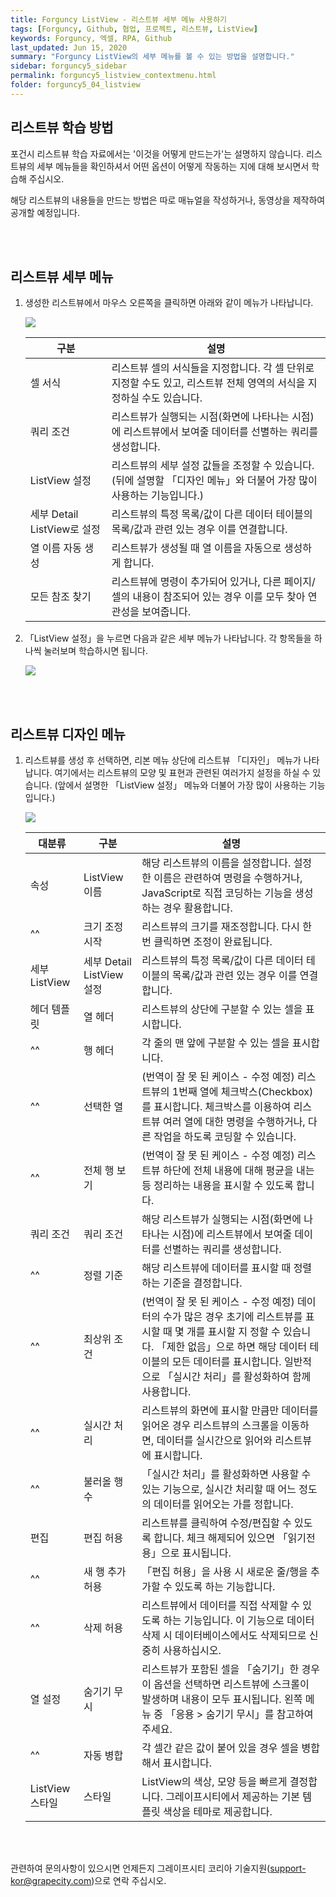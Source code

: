```yaml
---
title: Forguncy ListView - 리스트뷰 세부 메뉴 사용하기
tags: [Forguncy, Github, 협업, 프로젝트, 리스트뷰, ListView]
keywords: Forguncy, 엑셀, RPA, Github
last_updated: Jun 15, 2020
summary: "Forguncy ListView의 세부 메뉴를 볼 수 있는 방법을 설명합니다."
sidebar: forguncy5_sidebar
permalink: forguncy5_listview_contextmenu.html
folder: forguncy5_04_listview
---
```


<h2>리스트뷰 학습 방법</h2>

  포건시 리스트뷰 학습 자료에서는 '이것을 어떻게 만드는가'는 설명하지 않습니다. 리스트뷰의 세부 메뉴들을 확인하셔서 어떤 옵션이 어떻게 작동하는 지에 대해 보시면서 학습해 주십시오.

  해당 리스트뷰의 내용들을 만드는 방법은 따로 매뉴얼을 작성하거나, 동영상을 제작하여 공개할 예정입니다.

<br /><br />

<h2>리스트뷰 세부 메뉴</h2>

1. 생성한 리스트뷰에서 마우스 오른쪽을 클릭하면 아래와 같이 메뉴가 나타납니다.

    ![]({{site.url}}/images/forguncy5/lv01-contextMenu01.png)

    | 구분 | 설명 |
    | --- | --- |
    | 셀 서식 | 리스트뷰 셀의 서식들을 지정합니다. 각 셀 단위로 지정할 수도 있고, 리스트뷰 전체 영역의 서식을 지정하실 수도 있습니다.|
    | 쿼리 조건 | 리스트뷰가 실행되는 시점(화면에 나타나는 시점)에 리스트뷰에서 보여줄 데이터를 선별하는 쿼리를 생성합니다.|
    | ListView 설정 | 리스트뷰의 세부 설정 값들을 조정할 수 있습니다. (뒤에 설명할 「디자인 메뉴」와 더불어 가장 많이 사용하는 기능입니다.)|
    | 세부 Detail ListView로 설정 | 리스트뷰의 특정 목록/값이 다른 데이터 테이블의 목록/값과 관련 있는 경우 이를 연결합니다.|
    | 열 이름 자동 생성 | 리스트뷰가 생성될 때 열 이름을 자동으로 생성하게 합니다.|
    | 모든 참조 찾기 | 리스트뷰에 명령이 추가되어 있거나, 다른 페이지/셀의 내용이 참조되어 있는 경우 이를 모두 찾아 연관성을 보여줍니다.|

2. 「ListView 설정」을 누르면 다음과 같은 세부 메뉴가 나타납니다. 각 항목들을 하나씩 눌러보며 학습하시면 됩니다.

    ![]({{site.url}}/images/forguncy5/lv01-contextMenu03.png)

<br /><br />

<h2>리스트뷰 디자인 메뉴</h2>

1. 리스트뷰를 생성 후 선택하면, 리본 메뉴 상단에 리스트뷰 「디자인」 메뉴가 나타납니다. 여기에서는 리스트뷰의 모양 및 표현과 관련된 여러가지 설정을 하실 수 있습니다. (앞에서 설명한 「ListView 설정」 메뉴와 더불어 가장 많이 사용하는 기능입니다.)

    ![]({{site.url}}/images/forguncy5/lv01-contextMenu02.png)

    | 대분류 | 구분 | 설명 |
    | --- | --- | --- |
    | 속성 | ListView 이름 | 해당 리스트뷰의 이름을 설정합니다. 설정한 이름은 관련하여 명령을 수행하거나, JavaScript로 직접 코딩하는 기능을 생성하는 경우 활용합니다.|
    | ^^ | 크기 조정 시작 | 리스트뷰의 크기를 재조정합니다. 다시 한 번 클릭하면 조정이 완료됩니다.|
    | 세부 ListView | 세부 Detail ListView 설정 | 리스트뷰의 특정 목록/값이 다른 데이터 테이블의 목록/값과 관련 있는 경우 이를 연결합니다.|
    | 헤더 템플릿 | 열 헤더 | 리스트뷰의 상단에 구분할 수 있는 셀을 표시합니다.|
    | ^^ | 행 헤더 | 각 줄의 맨 앞에 구분할 수 있는 셀을 표시합니다.|
    | ^^ | 선택한 열 | (번역이 잘 못 된 케이스 - 수정 예정) 리스트뷰의 1번째 열에 체크박스(Checkbox)를 표시합니다. 체크박스를 이용하여 리스트뷰 여러 열에 대한 명령을 수행하거나, 다른 작업을 하도록 코딩할 수 있습니다.|
    | ^^ | 전체 행 보기 | (번역이 잘 못 된 케이스 - 수정 예정) 리스트뷰 하단에 전체 내용에 대해 평균을 내는 등 정리하는 내용을 표시할 수 있도록 합니다.|
    | 쿼리 조건 | 쿼리 조건 | 해당 리스트뷰가 실행되는 시점(화면에 나타나는 시점)에 리스트뷰에서 보여줄 데이터를 선별하는 쿼리를 생성합니다.|
    | ^^ | 정렬 기준 | 해당 리스트뷰에 데이터를 표시할 때 정렬하는 기준을 결정합니다.|
    | ^^ | 최상위 조건 | (번역이 잘 못 된 케이스 - 수정 예정) 데이터의 수가 많은 경우 초기에 리스트뷰를 표시할 때 몇 개를 표시할 지 정할 수 있습니다. 「제한 없음」으로 하면 해당 데이터 테이블의 모든 데이터를 표시합니다. 일반적으로 「실시간 처리」를 활성화하여 함께 사용합니다.|
    | ^^ | 실시간 처리 | 리스트뷰의 화면에 표시할 만큼만 데이터를 읽어온 경우 리스트뷰의 스크롤을 이동하면, 데이터를 실시간으로 읽어와 리스트뷰에 표시합니다.|
    | ^^ | 불러올 행 수 | 「실시간 처리」를 활성화하면 사용할 수 있는 기능으로, 실시간 처리할 때 어느 정도의 데이터를 읽어오는 가를 정합니다.|
    | 편집 | 편집 허용 | 리스트뷰를 클릭하여 수정/편집할 수 있도록 합니다. 체크 해제되어 있으면 「읽기전용」으로 표시됩니다.|
    | ^^ | 새 행 추가 허용 | 「편집 허용」을 사용 시 새로운 줄/행을 추가할 수 있도록 하는 기능합니다.|
    | ^^ | 삭제 허용 | 리스트뷰에서 데이터를 직접 삭제할 수 있도록 하는 기능입니다. 이 기능으로 데이터 삭제 시 데이터베이스에서도 삭제되므로 신중히 사용하십시오.|
    | 열 설정 | 숨기기 무시 | 리스트뷰가 포함된 셀을 「숨기기」한 경우 이 옵션을 선택하면 리스트뷰에 스크롤이 발생하며 내용이 모두 표시됩니다. 왼쪽 메뉴 중 「응용 > 숨기기 무시」를 참고하여 주세요.|
    | ^^ | 자동 병합 | 각 셀간 같은 값이 붙어 있을 경우 셀을 병합해서 표시합니다.|
    | ListView 스타일 | 스타일 | ListView의 색상, 모양 등을 빠르게 결정합니다. 그레이프시티에서 제공하는 기본 템플릿 색상을 테마로 제공합니다.|

<br /><br />

관련하여 문의사항이 있으시면 언제든지 그레이프시티 코리아 기술지원(support-kor@grapecity.com)으로 연락 주십시오.

<br /><br />